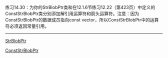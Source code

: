 练习14.30：为你的StrBlobPtr类和在12.1.6节练习12.22（第423页）中定义的ConstStrBlobPtr类分别添加解引用运算符和箭头运算符。注意：因为ConstStrBlobPtr的数据成员指向const vector，所以ConstStrBlobPtr中的运算符必须返回常量引用。

---

[StrBlobPtr](../ch12_Dynamic_Memory/example_StrBlobPtr/StrBlobPtr.h)

[ConstStrBlobPtr](../ch12_Dynamic_Memory/example_StrBlobPtr/ConstStrBlobPtr.h)
